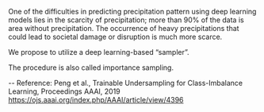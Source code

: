 
One of the difficulties in predicting precipitation pattern using deep learning models lies in the scarcity of precipitation; more than 90% of the data is area without precipitation.
The occurrence of heavy precipitations that could lead to societal damage or disruption is much more scarce.

We propose to utilize a deep learning-based “sampler”.

The procedure is also called importance sampling.

--
Reference:
Peng et al., Trainable Undersampling for Class-Imbalance Learning, Proceedings AAAI, 2019
https://ojs.aaai.org/index.php/AAAI/article/view/4396


